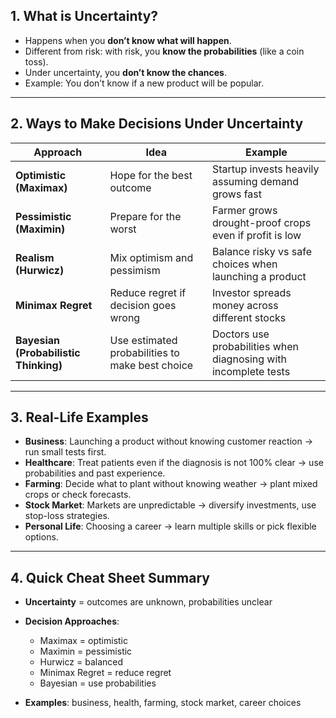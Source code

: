 ## **1. What is Uncertainty?**

* Happens when you **don’t know what will happen**.
* Different from risk: with risk, you **know the probabilities** (like a coin toss).
* Under uncertainty, you **don’t know the chances**.
* Example: You don’t know if a new product will be popular.

---

## **2. Ways to Make Decisions Under Uncertainty**

| Approach                              | Idea                                            | Example                                                         |
| ------------------------------------- | ----------------------------------------------- | --------------------------------------------------------------- |
| **Optimistic (Maximax)**              | Hope for the best outcome                       | Startup invests heavily assuming demand grows fast              |
| **Pessimistic (Maximin)**             | Prepare for the worst                           | Farmer grows drought-proof crops even if profit is low          |
| **Realism (Hurwicz)**                 | Mix optimism and pessimism                      | Balance risky vs safe choices when launching a product          |
| **Minimax Regret**                    | Reduce regret if decision goes wrong            | Investor spreads money across different stocks                  |
| **Bayesian (Probabilistic Thinking)** | Use estimated probabilities to make best choice | Doctors use probabilities when diagnosing with incomplete tests |

---

## **3. Real-Life Examples**

* **Business**: Launching a product without knowing customer reaction → run small tests first.
* **Healthcare**: Treat patients even if the diagnosis is not 100% clear → use probabilities and past experience.
* **Farming**: Decide what to plant without knowing weather → plant mixed crops or check forecasts.
* **Stock Market**: Markets are unpredictable → diversify investments, use stop-loss strategies.
* **Personal Life**: Choosing a career → learn multiple skills or pick flexible options.

---

## **4. Quick Cheat Sheet Summary**

* **Uncertainty** = outcomes are unknown, probabilities unclear
* **Decision Approaches**:

  * Maximax = optimistic
  * Maximin = pessimistic
  * Hurwicz = balanced
  * Minimax Regret = reduce regret
  * Bayesian = use probabilities
* **Examples**: business, health, farming, stock market, career choices
